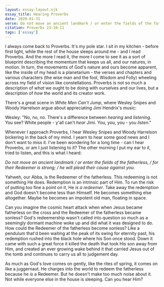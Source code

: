 ```yaml
---
layout: essay-layout.njk 
essay_title: Hearing Proverbs
date: 2020-01-31
verse: Do not move an ancient landmark / or enter the fields of the fatherless, / for their Redeemer is strong; / he will plead their cause against you.
citation: Proverbs 23:10-11
tags: ['essay']
---
```


<section class="essay-body">

I always come back to Proverbs.  It's my pole star.  I sit in my kitchen - before first light, while the rest of the house sleeps around me - and I read Proverbs.  And the more I read it, the more I come to see it as a sort of blueprint describing the momentum that keeps us all, and our natures, in motion.  In turn, the movements of God's nature and ours become apparent, like the inside of my head is a planetarium - the verses and chapters and various characters (the wise man and the fool, Wisdom and Folly) wheeling across my field of vision like constellations.  Proverbs is not so much a description of *what* we ought to be doing with ourselves and our lives, but a description of *how* the world and its creator work.

There's a great scene in *White Men Can't Jump*, where Wesley Snipes and Woody Harrelson argue about appreciating Jimi Hendrix's music:

Wesley: "No, no, no.  There's a difference between *hearing* and *listening*.  You see?  White people - y'all can't *hear* Jimi.  You, you, you - you *listen*."  

Whenever I approach Proverbs, I hear Wesley Snipes and Woody Harrelson bickering in the back of my mind.  I yearn to hear some good news and I don't want to miss it.  I've been wondering for a long time - can I hear Proverbs, or am I just listening to it?  The other morning I put my ear to it, tried to listen, and this is what I heard:

*Do not move an ancient landmark / or enter the fields of the fatherless, / for their Redeemer is strong; / he will plead their cause against you.*

Yahweh, our Abba, is the Redeemer of the fatherless.  This redeeming is not something He does. Redemption is an intrinsic part of Him.  To run the risk of putting too fine a point on it, He *is a redeemer*.  Take away the redemption and God doesn't become less than Himself.  He becomes something else altogether.  Maybe he becomes an impotent old man, floating in space.

Can you imagine the cosmic heart attack when when Jesus became fatherless on the cross and the Redeemer of the fatherless became sonless?  God's redeemership wasn't called into question so much as a seemingly dormant machine woke up and did what it was designed to do. How could the Redeemer of the fatherless become sonless?  Like a pendulum that'd been waiting at the peak of its swing for eternity past, his redemption rushed into the black hole where his Son once stood.  Down it came with such a great force it killed the death that took His son away from Him, and created an ever growing wake behind it that carried Jesus out of the tomb and continues to carry us all to judgement day.

As much as God's love comes on gently, like the rites of spring, it comes on like a juggernaut.  He charges into the world to redeem the fatherless because he *is* a Redeemer.  But he doesn't make too much noise about it.  Not while everyone else in the house is sleeping.  Can you hear Him?

</section>